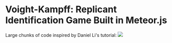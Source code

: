 # Voight-Kampff: Replicant Identification Game Built in Meteor.js

Large chunks of code inspired by Daniel Li's tutorial:
![](https://cask.scotch.io/2015/05/slack-clone-in-meteor-getting-started.png)
